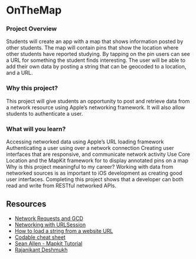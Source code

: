 # OnTheMap

### Project Overview
Students will create an app with a map that shows information posted by other students. The map will contain pins that show the location where other students have reported studying. By tapping on the pin users can see a URL for something the student finds interesting. The user will be able to add their own data by posting a string that can be geocoded to a location, and a URL.

### Why this project?
This project will give students an opportunity to post and retrieve data from a network resource using Apple’s networking framework. It will also allow students to authenticate a user.

### What will you learn?
Accessing networked data using Apple’s URL loading framework
Authenticating a user using over a network connection
Creating user interfaces that are responsive, and communicate network activity
Use Core Location and the MapKit framework for to display annotated pins on a map
Why is this project meaningful to my career?
Working with data from networked sources is as important to iOS development as creating good user interfaces. Completing this project shows that a developer can both read and write from RESTful networked APIs.

## Resources

* [Network Requests and GCD](https://classroom.udacity.com/nanodegrees/nd003/parts/99f2246b-fb9e-41a9-9834-3b7db87f7628)
* [Networking with URLSession](https://www.raywenderlich.com/705-updated-course-networking-with-urlsession)
* [How to load a string from a website URL](https://www.hackingwithswift.com/example-code/strings/how-to-load-a-string-from-a-website-url)
* [Codable cheat sheet](https://www.hackingwithswift.com/articles/119/codable-cheat-sheet)
* [Sean Allen - Mapkit Tutorial](https://www.youtube.com/watch?v=2wxE8byc2FQ)
* [Rajanikant Deshmukh](https://rajanikant.me/)